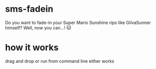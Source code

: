 # sms-fadein

Do you want to fade-in your Super Mario Sunshine rips like GilvaSunner himself?
Well, now you can...! 🐱

# how it works

drag and drop or run from command line either works